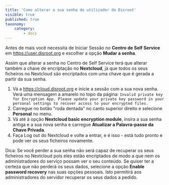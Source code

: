 ```yaml
---
title: 'Como alterar a sua senha de utilizador do Disroot'
visible: true
published: true
taxonomy:
    category:
        - docs
---
```


Antes de mais você necessita de Iniciar Sessão no **Centro de Self Service** em https://user.disroot.org e escolher a opção **Mudar a senha**.

Assim que alterar a senha no Centro de Self Service terá que alterar também a chave de encriptação no **Nextcloud**, já que todos os seus ficheiros no Nextcloud são encriptados com uma chave que é gerada a partir da sua senha.
1. Vá a https://cloud.disroot.org e inicie a sessão com a sua nova senha.
Verá uma mensagem a amarelo no topo da página:
`Invalid private key for Encryption App. Please update your private key password in your personal settings to recover access to your encrypted files.`
2. Carregue no botão "roda dentada" no canto superior direito e selecione **Personal** no menu.
3. Vá até à opção **Nextcloud basic encryption module**, insira a sua senha antiga e a sua nova senha e carregue **Atualizar a Palavra-passe da Chave Privada**.
4. Faça Log out do Nextcloud e volte a entrar, e é isso - está tudo pronto e pode ver os seus ficheiros novamente.

Dica: Se você perder a sua senha não será capaz de recuperar os seus ficheiros no Nextcloud pois eles estão encriptados de modo a que nem os administradores do serviço possam ver o seu conteúdo. Se quiser ter a certeza que não perderá os seus dados, selecione a opção **Enable password recovery** nas suas opções pessoais. Isto permitirá aos administradores do servidor recuperar os seus dados a pedido.
